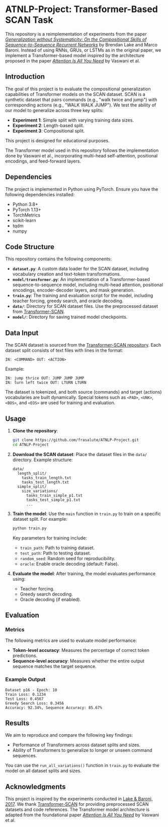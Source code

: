 # ATNLP-Project: Transformer-Based SCAN Task

This repository is a reimplementation of experiments from the paper [*Generalization without Systematicity: On the Compositional Skills of Sequence-to-Sequence Recurrent Networks*](https://arxiv.org/abs/1711.00350) by Brendan Lake and Marco Baroni. Instead of using RNNs, GRUs, or LSTMs as in the original paper, we implement a Transformer-based model inspired by the architecture proposed in the paper [*Attention Is All You Need*](https://arxiv.org/abs/1706.03762) by Vaswani et al. 


## Introduction
The goal of this project is to evaluate the compositional generalization capabilities of Transformer models on the SCAN dataset. SCAN is a synthetic dataset that pairs commands (e.g., "walk twice and jump") with corresponding actions (e.g., "WALK WALK JUMP"). We test the ability of our model to generalize across three key splits:
- **Experiment 1**: Simple split with varying training data sizes.
- **Experiment 2**: Length-based split.
- **Experiment 3**: Compositional split.

This project is designed for educational purposes.

The Transformer model used in this repository follows the implementation done by Vaswani et al., incorporating multi-head self-attention, positional encodings, and feed-forward layers.


## Dependencies
The project is implemented in Python using PyTorch. Ensure you have the following dependencies installed:
- Python 3.8+
- PyTorch 1.13+
- TorchMetrics
- scikit-learn
- tqdm
- numpy


## Code Structure
This repository contains the following components:
- **`dataset.py`**: A custom data loader for the SCAN dataset, including vocabulary creation and text-token transformations.
- **`model/transformer.py`**: An implementation of a Transformer-based sequence-to-sequence model, including multi-head attention, positional encodings, encoder-decoder layers, and mask generation.
- **`train.py`**: The training and evaluation script for the model, including teacher forcing, greedy search, and oracle decoding.
- **`data/`**: Directory for SCAN dataset files. Use the preprocessed dataset from [Transformer-SCAN](https://github.com/jlrussin/transformer_scan).
- **`model/`**: Directory for saving trained model checkpoints.


## Data Input
The SCAN dataset is sourced from the [Transformer-SCAN repository](https://github.com/jlrussin/transformer_scan). Each dataset split consists of text files with lines in the format:
```
IN: <COMMAND> OUT: <ACTION>
```
Example:
```
IN: jump thrice OUT: JUMP JUMP JUMP
IN: turn left twice OUT: LTURN LTURN
```

The dataset is tokenized, and both source (commands) and target (actions) vocabularies are built dynamically. Special tokens such as `<PAD>`, `<UNK>`, `<BOS>`, and `<EOS>` are used for training and evaluation.


## Usage
1. **Clone the repository**:
    ```bash
    git clone https://github.com/frasalute/ATNLP-Project.git
    cd ATNLP-Project
    ```

2. **Download the SCAN dataset**:
    Place the dataset files in the `data/` directory. Example structure:
    ```
    data/
      length_split/
        tasks_train_length.txt
        tasks_test_length.txt
      simple_split/
        size_variations/
          tasks_train_simple_p1.txt
          tasks_test_simple_p1.txt
          ...
    ```

3. **Train the model**:
    Use the `main` function in `train.py` to train on a specific dataset split. For example:
    ```bash
    python train.py
    ```

    Key parameters for training include:
    - `train_path`: Path to training dataset.
    - `test_path`: Path to testing dataset.
    - `random_seed`: Random seed for reproducibility.
    - `oracle`: Enable oracle decoding (default: False).

4. **Evaluate the model**:
    After training, the model evaluates performance using:
    - Teacher forcing.
    - Greedy search decoding.
    - Oracle decoding (if enabled).


## Evaluation
### Metrics
The following metrics are used to evaluate model performance:
- **Token-level accuracy**: Measures the percentage of correct token predictions.
- **Sequence-level accuracy**: Measures whether the entire output sequence matches the target sequence.

### Example Output
```plaintext
Dataset p16 - Epoch: 10
Train Loss: 0.1234
Test Loss: 0.4567
Greedy Search Loss: 0.3456
Accuracy: 92.34%, Sequence Accuracy: 85.67%
```

## Results
We aim to reproduce and compare the following key findings:
- Performance of Transformers across dataset splits and sizes.
- Ability of Transformers to generalize to longer or unseen command sequences.

You can use the `run_all_variations()` function in `train.py` to evaluate the model on all dataset splits and sizes.


## Acknowledgments
This project is inspired by the experiments conducted in [Lake & Baroni, 2017](https://arxiv.org/abs/1711.00350). We thank [Transformer-SCAN](https://github.com/jlrussin/transformer_scan) for providing preprocessed SCAN datasets and code references. The Transformer model architecture is adapted from the foundational paper [*Attention Is All You Need*](https://arxiv.org/abs/1706.03762) by Vaswani et al.
